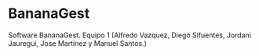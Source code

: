 # BananaGest

Software BananaGest.
Equipo 1 (Alfredo Vazquez, Diego Sifuentes, Jordani Jauregui, Jose Martinez y Manuel Santos.)